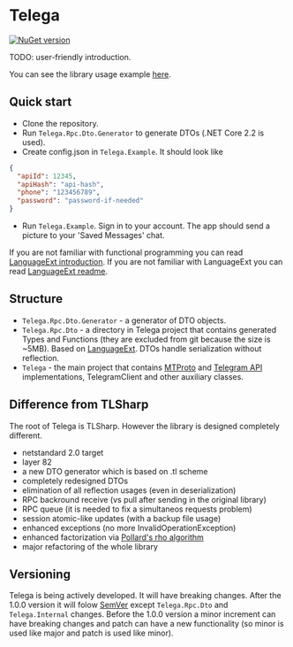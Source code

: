 # Telega

[![NuGet version](https://badge.fury.io/nu/Telega.svg)](https://www.nuget.org/packages/Telega)

TODO: user-friendly introduction.

You can see the library usage example [here](https://github.com/ilyalatt/Telega/tree/master/Telega.Example/Program.cs).

## Quick start

* Clone the repository.
* Run `Telega.Rpc.Dto.Generator` to generate DTOs (.NET Core 2.2 is used).
* Create config.json in `Telega.Example`. It should look like

```json
{
  "apiId": 12345,
  "apiHash": "api-hash",
  "phone": "123456789",
  "password": "password-if-needed"
}
```

* Run `Telega.Example`. Sign in to your account. The app should send a picture to your 'Saved Messages' chat.

If you are not familiar with functional programming you can read [LanguageExt introduction](https://github.com/louthy/language-ext/wiki/Thinking-Functionally:-Introduction).
If you are not familiar with LanguageExt you can read [LanguageExt readme](https://github.com/louthy/language-ext).

## Structure

* `Telega.Rpc.Dto.Generator` - a generator of DTO objects.
* `Telega.Rpc.Dto` - a directory in Telega project that contains generated Types and Functions (they are excluded from git because the size is ~5MB). Based on [LanguageExt](https://github.com/louthy/language-ext). DTOs handle serialization without reflection.
* `Telega` - the main project that contains [MTProto](https://core.telegram.org/mtproto) and [Telegram API](https://core.telegram.org/api#telegram-api) implementations, TelegramClient and other auxiliary classes.

## Difference from TLSharp

The root of Telega is TLSharp. However the library is designed completely different.

* netstandard 2.0 target
* layer 82
* a new DTO generator which is based on .tl scheme
* completely redesigned DTOs
* elimination of all reflection usages (even in deserialization)
* RPC backround receive (vs pull after sending in the original library)
* RPC queue (it is needed to fix a simultaneos requests problem)
* session atomic-like updates (with a backup file usage)
* enhanced exceptions (no more InvalidOperationException)
* enhanced factorization via [Pollard's rho algorithm](https://en.wikipedia.org/wiki/Pollard%27s_rho_algorithm)
* major refactoring of the whole library

## Versioning

Telega is being actively developed. It will have breaking changes. After the 1.0.0 version it will folow [SemVer](https://semver.org/) except `Telega.Rpc.Dto` and `Telega.Internal` changes. Before the 1.0.0 version a minor increment can have breaking changes and patch can have a new functionality (so minor is used like major and patch is used like minor).

